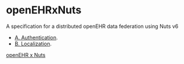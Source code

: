 # openEHRxNuts
A specification for a distributed openEHR data federation using Nuts v6


- [A. Authentication](Authentication/Authentication.md).
- [B. Localization](Localization/Localization.md).


[openEHR x Nuts](https://docs.google.com/document/d/1iC2I2GLxTJJf7GeB44b9PZzW_CHU1_d-J3d7dKqSAFI/edit#heading=h.o8htc0kvljet)
